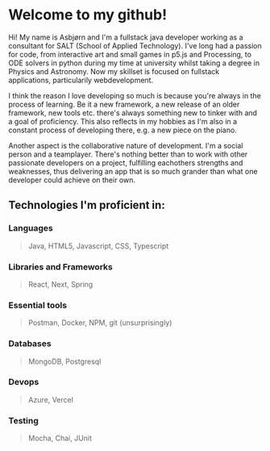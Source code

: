 # Welcome to my github!

Hi! My name is Asbjørn and I'm a fullstack java developer working as a consultant for SALT (School of Applied Technology). I've long had a passion for code, from interactive art and small games in p5.js and Processing, to ODE solvers in python during my time at university whilst taking a degree in Physics and Astronomy. Now my skillset is focused on fullstack applications, particularily webdevelopment.

I think the reason I love developing so much is because you're always in the process of learning. Be it a new framework, a new release of an older framework, new tools etc. there's always something new to tinker with and a goal of proficiency. This also reflects in my hobbies as I'm also in a constant process of developing there, e.g. a new piece on the piano.

Another aspect is the collaborative nature of development. I'm a social person and a teamplayer. There's nothing better than to work with other passionate developers on a project, fulfilling eachothers strengths and weaknesses, thus delivering an app that is so much grander than what one developer could achieve on their own.

## Technologies I'm proficient in:
### Languages
> Java, HTML5, Javascript, CSS, Typescript

### Libraries and Frameworks
> React, Next, Spring

### Essential tools
> Postman, Docker, NPM, git (unsurprisingly)

### Databases
> MongoDB, Postgresql

### Devops
> Azure, Vercel

### Testing
> Mocha, Chai, JUnit

